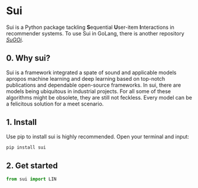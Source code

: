 # Sui
Sui is a Python package tackling **S**equential **U**ser-item **I**nteractions in recommender systems. To use Sui in GoLang, there is another repository *[SuGOi](github.com/l-tang/sugoi)*.

## 0. Why sui?
Sui is a framework integrated a spate of sound and applicable models apropos machine learning and deep learning based on top-notch publications and dependable open-source frameworks. In sui, there are models being ubiquitous in industrial projects. For all some of these algorithms might be obsolete, they are still not feckless. Every model can be a felicitous solution for a meet scenario.

## 1. Install
Use pip to install sui is highly recommended. Open your terminal and input:
```bash
pip install sui
```

## 2. Get started
```python
from sui import LIN
```
